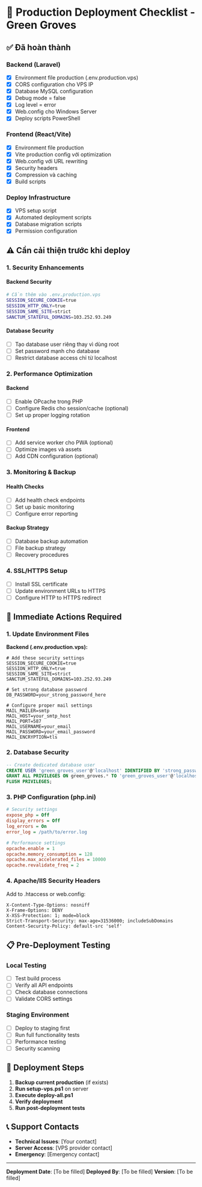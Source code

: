 # 🚀 Production Deployment Checklist - Green Groves

## ✅ Đã hoàn thành

### Backend (Laravel)
- [x] Environment file production (.env.production.vps)
- [x] CORS configuration cho VPS IP
- [x] Database MySQL configuration
- [x] Debug mode = false
- [x] Log level = error
- [x] Web.config cho Windows Server
- [x] Deploy scripts PowerShell

### Frontend (React/Vite)
- [x] Environment file production
- [x] Vite production config với optimization
- [x] Web.config với URL rewriting
- [x] Security headers
- [x] Compression và caching
- [x] Build scripts

### Deploy Infrastructure
- [x] VPS setup script
- [x] Automated deployment scripts
- [x] Database migration scripts
- [x] Permission configuration

## ⚠️ Cần cải thiện trước khi deploy

### 1. Security Enhancements

#### Backend Security
```bash
# Cần thêm vào .env.production.vps
SESSION_SECURE_COOKIE=true
SESSION_HTTP_ONLY=true
SESSION_SAME_SITE=strict
SANCTUM_STATEFUL_DOMAINS=103.252.93.249
```

#### Database Security
- [ ] Tạo database user riêng thay vì dùng root
- [ ] Set password mạnh cho database
- [ ] Restrict database access chỉ từ localhost

### 2. Performance Optimization

#### Backend
- [ ] Enable OPcache trong PHP
- [ ] Configure Redis cho session/cache (optional)
- [ ] Set up proper logging rotation

#### Frontend  
- [ ] Add service worker cho PWA (optional)
- [ ] Optimize images và assets
- [ ] Add CDN configuration (optional)

### 3. Monitoring & Backup

#### Health Checks
- [ ] Add health check endpoints
- [ ] Set up basic monitoring
- [ ] Configure error reporting

#### Backup Strategy
- [ ] Database backup automation
- [ ] File backup strategy
- [ ] Recovery procedures

### 4. SSL/HTTPS Setup
- [ ] Install SSL certificate
- [ ] Update environment URLs to HTTPS
- [ ] Configure HTTP to HTTPS redirect

## 🔧 Immediate Actions Required

### 1. Update Environment Files

**Backend (.env.production.vps):**
```env
# Add these security settings
SESSION_SECURE_COOKIE=true
SESSION_HTTP_ONLY=true
SESSION_SAME_SITE=strict
SANCTUM_STATEFUL_DOMAINS=103.252.93.249

# Set strong database password
DB_PASSWORD=your_strong_password_here

# Configure proper mail settings
MAIL_MAILER=smtp
MAIL_HOST=your_smtp_host
MAIL_PORT=587
MAIL_USERNAME=your_email
MAIL_PASSWORD=your_email_password
MAIL_ENCRYPTION=tls
```

### 2. Database Security
```sql
-- Create dedicated database user
CREATE USER 'green_groves_user'@'localhost' IDENTIFIED BY 'strong_password_here';
GRANT ALL PRIVILEGES ON green_groves.* TO 'green_groves_user'@'localhost';
FLUSH PRIVILEGES;
```

### 3. PHP Configuration (php.ini)
```ini
# Security settings
expose_php = Off
display_errors = Off
log_errors = On
error_log = /path/to/error.log

# Performance settings
opcache.enable = 1
opcache.memory_consumption = 128
opcache.max_accelerated_files = 10000
opcache.revalidate_freq = 2
```

### 4. Apache/IIS Security Headers
Add to .htaccess or web.config:
```
X-Content-Type-Options: nosniff
X-Frame-Options: DENY
X-XSS-Protection: 1; mode=block
Strict-Transport-Security: max-age=31536000; includeSubDomains
Content-Security-Policy: default-src 'self'
```

## 📋 Pre-Deployment Testing

### Local Testing
- [ ] Test build process
- [ ] Verify all API endpoints
- [ ] Check database connections
- [ ] Validate CORS settings

### Staging Environment
- [ ] Deploy to staging first
- [ ] Run full functionality tests
- [ ] Performance testing
- [ ] Security scanning

## 🚀 Deployment Steps

1. **Backup current production** (if exists)
2. **Run setup-vps.ps1** on server
3. **Execute deploy-all.ps1**
4. **Verify deployment**
5. **Run post-deployment tests**

## 📞 Support Contacts

- **Technical Issues**: [Your contact]
- **Server Access**: [VPS provider contact]
- **Emergency**: [Emergency contact]

---

**Deployment Date**: [To be filled]
**Deployed By**: [To be filled]
**Version**: [To be filled]
